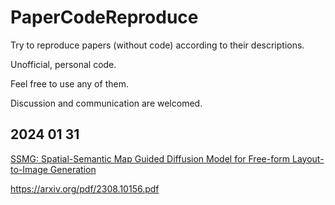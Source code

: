 # PaperCodeReproduce
Try to reproduce papers (without code) according to their descriptions.

Unofficial, personal code.

Feel free to use any of them.

Discussion and communication are welcomed.

## 2024 01 31
[SSMG: Spatial-Semantic Map Guided Diffusion Model for Free-form Layout-to-Image Generation](SSMG/)

https://arxiv.org/pdf/2308.10156.pdf

